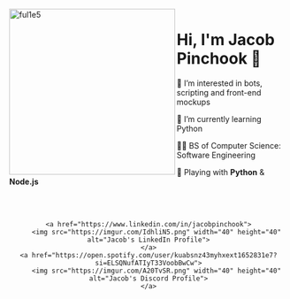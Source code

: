<br />
<img src="https://github.com/ful1e5/ful1e5/blob/main/assets/lines.svg" align="left" width="300" alt="ful1e5"/>

# Hi, I'm Jacob Pinchook 👋

👀 I’m interested in bots, scripting and front-end mockups

🌱 I’m currently learning Python

🧑‍🎓 BS of Computer Science: Software Engineering

🤹 Playing with **Python** & **Node.js**

<br />
<br />

<!-- Socials -->

<div align="center" style="display: flex; justify-content: space-between;">
   
    <a href="https://www.linkedin.com/in/jacobpinchook">
        <img src="https://imgur.com/IdhliN5.png" width="40" height="40" alt="Jacob's LinkedIn Profile">
    </a>
    <a href="https://open.spotify.com/user/kuabsnz43myhxext1652831e7?si=ELSQNufATIyT33VoobBwCw">
        <img src="https://imgur.com/A20TvSR.png" width="40" height="40" alt="Jacob's Discord Profile">
    </a>
    
<div>
